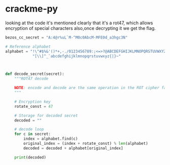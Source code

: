 # crackme-py
looking at the code it's mentioned clearly that it's a rot47,
which allows encryption of special characters also,once decrypting it
we get the flag.
```python
bezos_cc_secret = "A:4@r%uL`M-^M0c0AbcM-MFE0d_a3hgc3N"

# Reference alphabet
alphabet = "!\"#$%&'()*+,-./0123456789:;<=>?@ABCDEFGHIJKLMNOPQRSTUVWXYZ"+ \
            "[\\]^_`abcdefghijklmnopqrstuvwxyz{|}~"



def decode_secret(secret):
    """ROT47 decode

    NOTE: encode and decode are the same operation in the ROT cipher family.
    """

    # Encryption key
    rotate_const = 47

    # Storage for decoded secret
    decoded = ""

    # decode loop
    for c in secret:
        index = alphabet.find(c)
        original_index = (index + rotate_const) % len(alphabet)
        decoded = decoded + alphabet[original_index]

    print(decoded)
```
